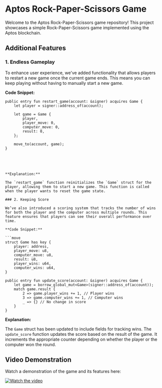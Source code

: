 # Aptos Rock-Paper-Scissors Game

Welcome to the Aptos Rock-Paper-Scissors game repository! This project showcases a simple Rock-Paper-Scissors game implemented using the Aptos blockchain. 

## Additional Features

### 1. Endless Gameplay

To enhance user experience, we've added functionality that allows players to restart a new game once the current game ends. This means you can keep playing without having to manually start a new game.

**Code Snippet:**

```move
public entry fun restart_game(account: &signer) acquires Game {
    let player = signer::address_of(account);

    let game = Game {
        player,
        player_move: 0,
        computer_move: 0,
        result: 0,
    };

    move_to(account, game);
}





**Explanation:**

The `restart_game` function reinitializes the `Game` struct for the player, allowing them to start a new game. This function is called when the player wants to reset the game state.

### 2. Keeping Score

We’ve also introduced a scoring system that tracks the number of wins for both the player and the computer across multiple rounds. This feature ensures that players can see their overall performance over time.

**Code Snippet:**

```move
struct Game has key {
    player: address,
    player_move: u8,   
    computer_move: u8,
    result: u8,
    player_wins: u64,
    computer_wins: u64,
}

public entry fun update_score(account: &signer) acquires Game {
    let game = borrow_global_mut<Game>(signer::address_of(account));
    match game.result {
        2 => game.player_wins += 1, // Player wins
        3 => game.computer_wins += 1, // Computer wins
        _ => {} // No change in score
    }
}
```

**Explanation:**

The `Game` struct has been updated to include fields for tracking wins. The `update_score` function updates the score based on the result of the game. It increments the appropriate counter depending on whether the player or the computer won the round.

## Video Demonstration

Watch a demonstration of the game and its features here:

[![Watch the video](https://img.youtube.com/vi/Q9XumcAk4Y8/maxresdefault.jpg)](https://youtu.be/Q9XumcAk4Y8)



